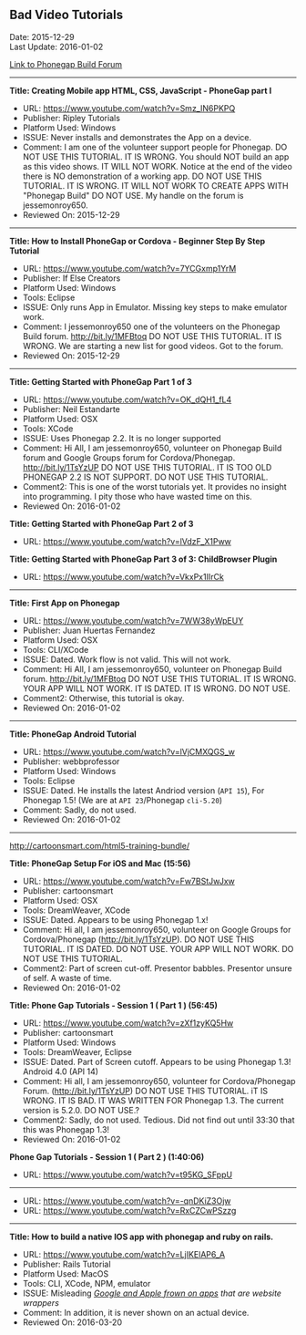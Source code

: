 ## Bad Video Tutorials ##
Date: 2015-12-29<br>
Last Update: 2016-01-02

[Link to Phonegap Build Forum](http://bit.ly/1MFBtoq)

----

**Title: Creating Mobile app HTML, CSS, JavaScript - PhoneGap part I**
* URL: https://www.youtube.com/watch?v=Smz_IN6PKPQ
* Publisher: Ripley Tutorials
* Platform Used: Windows
* ISSUE: Never installs and demonstrates the App on a device.
* Comment: I am one of the volunteer support people for Phonegap. DO NOT USE THIS TUTORIAL. IT IS WRONG. You should NOT build an app as this video shows. IT WILL NOT WORK. Notice at the end of the video there is NO demonstration of a working app. DO NOT USE THIS TUTORIAL. IT IS WRONG. IT WILL NOT WORK TO CREATE APPS WITH "Phonegap Build" DO NOT USE. My handle on the forum is jessemonroy650.
* Reviewed On: 2015-12-29

----

**Title: How to Install PhoneGap or Cordova - Beginner Step By Step Tutorial**
* URL: https://www.youtube.com/watch?v=7YCGxmp1YrM
* Publisher: If Else Creators
* Platform Used: Windows
* Tools: Eclipse
* ISSUE: Only runs App in Emulator. Missing key steps to make emulator work.
* Comment: I jessemonroy650 one of the volunteers on the Phonegap Build forum. http://bit.ly/1MFBtoq DO NOT USE THIS TUTORIAL. IT IS WRONG. We are starting a new list for good videos. Got to the forum.
* Reviewed On: 2015-12-29

----

**Title: Getting Started with PhoneGap Part 1 of 3**
* URL: https://www.youtube.com/watch?v=OK_dQH1_fL4
* Publisher: Neil Estandarte
* Platform Used: OSX
* Tools: XCode
* ISSUE: Uses Phonegap 2.2. It is no longer supported
* Comment: Hi All, I am jessemonroy650, volunteer on Phonegap Build forum and Google Groups forum for Cordova/Phonegap. http://bit.ly/1TsYzUP DO NOT USE THIS TUTORIAL. IT IS TOO OLD PHONEGAP 2.2 IS NOT SUPPORT. DO NOT USE THIS TUTORIAL.
* Comment2: This is one of the worst tutorials yet. It provides no insight into programming. I pity those who have wasted time on this.
* Reviewed On: 2016-01-02

**Title: Getting Started with PhoneGap Part 2 of 3**
* URL: https://www.youtube.com/watch?v=lVdzF_X1Pww

**Title: Getting Started with PhoneGap Part 3 of 3: ChildBrowser Plugin**
* URL: https://www.youtube.com/watch?v=VkxPx1IIrCk

----

**Title: First App on Phonegap**
* URL: https://www.youtube.com/watch?v=7WW38yWpEUY
* Publisher: Juan Huertas Fernandez
* Platform Used: OSX
* Tools: CLI/XCode
* ISSUE: Dated. Work flow is not valid. This will not work.
* Comment: Hi All, I am jessemonroy650, volunteer on Phonegap Build forum. http://bit.ly/1MFBtoq DO NOT USE THIS TUTORIAL. IT IS WRONG. YOUR APP WILL NOT WORK. IT IS DATED. IT IS WRONG. DO NOT USE.
* Comment2: Otherwise, this tutorial is okay.
* Reviewed On: 2016-01-02

----

**Title: PhoneGap Android Tutorial**
* URL: https://www.youtube.com/watch?v=lVjCMXQGS_w
* Publisher: webbprofessor
* Platform Used: Windows
* Tools: Eclipse
* ISSUE: Dated. He installs the latest Andriod version (`API 15`), For Phonegap 1.5! (We are at `API 23`/Phonegap `cli-5.20`)
* Comment: Sadly, do not used.
* Reviewed On: 2016-01-02

----

http://cartoonsmart.com/html5-training-bundle/

**Title: PhoneGap Setup For iOS and Mac (15:56)**
* URL: https://www.youtube.com/watch?v=Fw7BStJwJxw
* Publisher: cartoonsmart
* Platform Used: OSX
* Tools: DreamWeaver, XCode
* ISSUE: Dated. Appears to be using Phonegap 1.x!
* Comment: Hi all, I am jessemonroy650, volunteer on Google Groups for Cordova/Phonegap (http://bit.ly/1TsYzUP). DO NOT USE THIS TUTORIAL. IT IS DATED. DO NOT USE. YOUR APP WILL NOT WORK. DO NOT USE THIS TUTORIAL.
* Comment2: Part of screen cut-off. Presentor babbles. Presentor unsure of self. A waste of time.
* Reviewed On: 2016-01-02

**Title: Phone Gap Tutorials - Session 1 ( Part 1 ) (56:45)**
* URL: https://www.youtube.com/watch?v=zXf1zyKQ5Hw
* Publisher: cartoonsmart
* Platform Used: Windows
* Tools: DreamWeaver, Eclipse
* ISSUE: Dated. Part of Screen cutoff. Appears to be using Phonegap 1.3! Android 4.0 (API 14)
* Comment: Hi all, I am jessemonroy650, volunteer for Cordova/Phonegap Forum.
(http://bit.ly/1TsYzUP) DO NOT USE THIS TUTORIAL. iT IS WRONG. IT IS BAD. 
IT WAS WRITTEN FOR Phonegap 1.3. The current version is 5.2.0. DO NOT USE.?
* Comment2: Sadly, do not used. Tedious. Did not find out until 33:30 that this was Phonegap 1.3!
* Reviewed On: 2016-01-02

**Phone Gap Tutorials - Session 1 ( Part 2 ) (1:40:06)**
* URL: https://www.youtube.com/watch?v=t95KG_SFppU

----

* URL: https://www.youtube.com/watch?v=-qnDKiZ3Ojw
* URL: https://www.youtube.com/watch?v=RxCZCwPSzzg

----

**Title: How to build a native IOS app with phonegap and ruby on rails.**
* URL: https://www.youtube.com/watch?v=LjIKElAP6_A
* Publisher: Rails Tutorial
* Platform Used: MacOS
* Tools: CLI, XCode, NPM, emulator
* ISSUE: Misleading *[Google and Apple frown on apps](https://github.com/jessemonroy650/top-phonegap-mistakes/blob/master/new-to-Phonegap.md#005a) that are website wrappers*
* Comment: In addition, it is never shown on an actual device.
* Reviewed On: 2016-03-20

